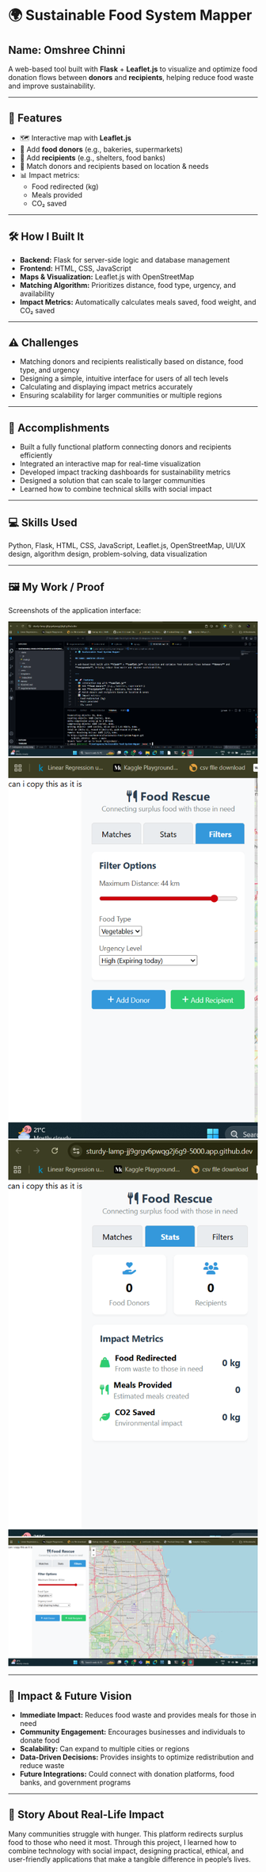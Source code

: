# 🌍 Sustainable Food System Mapper

## Name: Omshree Chinni

A web-based tool built with **Flask** + **Leaflet.js** to visualize and optimize food donation flows between **donors** and **recipients**, helping reduce food waste and improve sustainability.

---

## 🚀 Features
- 🗺️ Interactive map with **Leaflet.js**
- 🍞 Add **food donors** (e.g., bakeries, supermarkets)
- 🥗 Add **recipients** (e.g., shelters, food banks)
- 🔗 Match donors and recipients based on location & needs
- 📊 Impact metrics:
  - Food redirected (kg)
  - Meals provided
  - CO₂ saved

---

## 🛠️ How I Built It
- **Backend:** Flask for server-side logic and database management
- **Frontend:** HTML, CSS, JavaScript
- **Maps & Visualization:** Leaflet.js with OpenStreetMap
- **Matching Algorithm:** Prioritizes distance, food type, urgency, and availability
- **Impact Metrics:** Automatically calculates meals saved, food weight, and CO₂ saved

---

## ⚠️ Challenges
- Matching donors and recipients realistically based on distance, food type, and urgency
- Designing a simple, intuitive interface for users of all tech levels
- Calculating and displaying impact metrics accurately
- Ensuring scalability for larger communities or multiple regions

---

## 🌟 Accomplishments
- Built a fully functional platform connecting donors and recipients efficiently
- Integrated an interactive map for real-time visualization
- Developed impact tracking dashboards for sustainability metrics
- Designed a solution that can scale to larger communities
- Learned how to combine technical skills with social impact

---

## 💻 Skills Used
Python, Flask, HTML, CSS, JavaScript, Leaflet.js, OpenStreetMap, UI/UX design, algorithm design, problem-solving, data visualization

---

## 🖼️ My Work / Proof
Screenshots of the application interface:

![Interactive Map View](images/Screenshot%202025-08-24%20041834.png)
![Donation Form](images/Screenshot%202025-08-24%20040950.png)
![Recipient View](images/Screenshot%202025-08-24%20040936.png)
![Impact Metrics Dashboard](images/Screenshot%202025-08-24%20040903.png)

---

## 🌱 Impact & Future Vision
- **Immediate Impact:** Reduces food waste and provides meals for those in need
- **Community Engagement:** Encourages businesses and individuals to donate food
- **Scalability:** Can expand to multiple cities or regions
- **Data-Driven Decisions:** Provides insights to optimize redistribution and reduce waste
- **Future Integrations:** Could connect with donation platforms, food banks, and government programs

---

## 📝 Story About Real-Life Impact
Many communities struggle with hunger. This platform redirects surplus food to those who need it most. Through this project, I learned how to combine technology with social impact, designing practical, ethical, and user-friendly applications that make a tangible difference in people’s lives.

